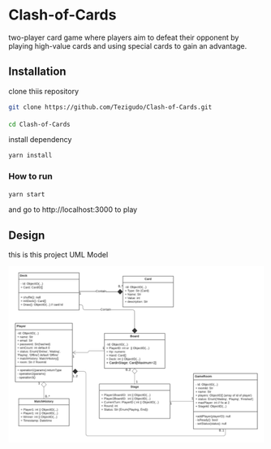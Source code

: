 # Clash-of-Cards
two-player card game where players aim to defeat their opponent by playing high-value cards and using special cards to gain an advantage.

## Installation

clone thiis repository

```sh
git clone https://github.com/Tezigudo/Clash-of-Cards.git

cd Clash-of-Cards
```

install dependency

```sh
yarn install
```

### How to run

```sh
yarn start
```

and go to http://localhost:3000 to play


## Design

this is this project UML Model

[![UML Model](public/assets/uml.png)](https://lucid.app/lucidchart/d3757f2f-2c59-4b7b-a04f-68c7d5c123f0/edit?viewport_loc=-256%2C-22%2C2339%2C1347%2CHWEp-vi-RSFO&invitationId=inv_58e4605e-b85c-4534-82d8-35b810ed2c79)
